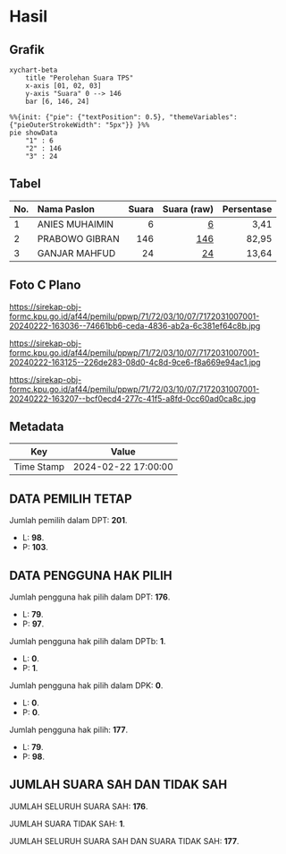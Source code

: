 # Hasil

## Grafik

```mermaid
xychart-beta
    title "Perolehan Suara TPS"
    x-axis [01, 02, 03]
    y-axis "Suara" 0 --> 146
    bar [6, 146, 24]
```

```mermaid
%%{init: {"pie": {"textPosition": 0.5}, "themeVariables": {"pieOuterStrokeWidth": "5px"}} }%%
pie showData
    "1" : 6
    "2" : 146
    "3" : 24
```

## Tabel

| No. | Nama Paslon    | Suara | Suara (raw) | Persentase |
|:--- |:-------------- | -----:| -----------:| ----------:|
| 1   | ANIES MUHAIMIN | 6     | [6][p-1]    | 3,41       |
| 2   | PRABOWO GIBRAN | 146   | [146][p-2]  | 82,95      |
| 3   | GANJAR MAHFUD  | 24    | [24][p-3]   | 13,64      |


[p-1]: https://github.com/gigit-pemilu/pemilu-2024-71-sulawesi-utara/blob/main/pilpres/hitung-suara/sub/71-sulawesi-utara/sub/72-kota-bitung/sub/03-ranowulu/sub/1007-duasadara/sub/001-tps/sub/paslon-1.txt
[p-2]: https://github.com/gigit-pemilu/pemilu-2024-71-sulawesi-utara/blob/main/pilpres/hitung-suara/sub/71-sulawesi-utara/sub/72-kota-bitung/sub/03-ranowulu/sub/1007-duasadara/sub/001-tps/sub/paslon-2.txt
[p-3]: https://github.com/gigit-pemilu/pemilu-2024-71-sulawesi-utara/blob/main/pilpres/hitung-suara/sub/71-sulawesi-utara/sub/72-kota-bitung/sub/03-ranowulu/sub/1007-duasadara/sub/001-tps/sub/paslon-3.txt

## Foto C Plano

https://sirekap-obj-formc.kpu.go.id/af44/pemilu/ppwp/71/72/03/10/07/7172031007001-20240222-163036--74661bb6-ceda-4836-ab2a-6c381ef64c8b.jpg

https://sirekap-obj-formc.kpu.go.id/af44/pemilu/ppwp/71/72/03/10/07/7172031007001-20240222-163125--226de283-08d0-4c8d-9ce6-f8a669e94ac1.jpg

https://sirekap-obj-formc.kpu.go.id/af44/pemilu/ppwp/71/72/03/10/07/7172031007001-20240222-163207--bcf0ecd4-277c-41f5-a8fd-0cc60ad0ca8c.jpg


## Metadata

| Key        | Value               |
| ---------- | ------------------- |
| Time Stamp | 2024-02-22 17:00:00 |


## DATA PEMILIH TETAP

Jumlah pemilih dalam DPT: **201**.
 * L: **98**.
 * P: **103**.

## DATA PENGGUNA HAK PILIH

Jumlah pengguna hak pilih dalam DPT: **176**.
 * L: **79**.
 * P: **97**.

Jumlah pengguna hak pilih dalam DPTb: **1**.
 * L: **0**.
 * P: **1**.

Jumlah pengguna hak pilih dalam DPK: **0**.
 * L: **0**.
 * P: **0**.

Jumlah pengguna hak pilih: **177**.
 * L: **79**.
 * P: **98**.

## JUMLAH SUARA SAH DAN TIDAK SAH

JUMLAH SELURUH SUARA SAH: **176**.

JUMLAH SUARA TIDAK SAH: **1**.

JUMLAH SELURUH SUARA SAH DAN SUARA TIDAK SAH: **177**.


